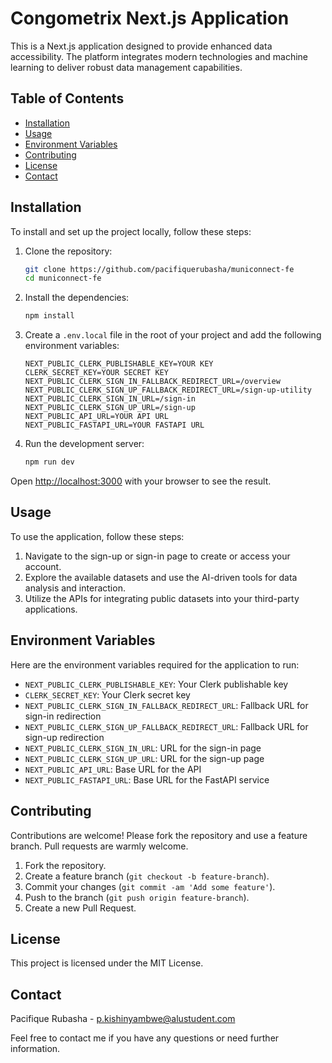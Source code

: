 # Congometrix Next.js Application

This is a Next.js application designed to provide enhanced data accessibility. The platform integrates modern technologies and machine learning to deliver robust data management capabilities.

## Table of Contents

- [Installation](#installation)
- [Usage](#usage)
- [Environment Variables](#environment-variables)
- [Contributing](#contributing)
- [License](#license)
- [Contact](#contact)

## Installation

To install and set up the project locally, follow these steps:

1. Clone the repository:
    ```bash
    git clone https://github.com/pacifiquerubasha/municonnect-fe
    cd municonnect-fe
    ```

2. Install the dependencies:
    ```bash
    npm install
    ```

3. Create a `.env.local` file in the root of your project and add the following environment variables:

    ```env
    NEXT_PUBLIC_CLERK_PUBLISHABLE_KEY=YOUR KEY
    CLERK_SECRET_KEY=YOUR SECRET KEY
    NEXT_PUBLIC_CLERK_SIGN_IN_FALLBACK_REDIRECT_URL=/overview
    NEXT_PUBLIC_CLERK_SIGN_UP_FALLBACK_REDIRECT_URL=/sign-up-utility
    NEXT_PUBLIC_CLERK_SIGN_IN_URL=/sign-in
    NEXT_PUBLIC_CLERK_SIGN_UP_URL=/sign-up
    NEXT_PUBLIC_API_URL=YOUR API URL
    NEXT_PUBLIC_FASTAPI_URL=YOUR FASTAPI URL
    ```

4. Run the development server:
    ```bash
    npm run dev
    ```

Open [http://localhost:3000](http://localhost:3000) with your browser to see the result.

## Usage

To use the application, follow these steps:

1. Navigate to the sign-up or sign-in page to create or access your account.
2. Explore the available datasets and use the AI-driven tools for data analysis and interaction.
3. Utilize the APIs for integrating public datasets into your third-party applications.

## Environment Variables

Here are the environment variables required for the application to run:

- `NEXT_PUBLIC_CLERK_PUBLISHABLE_KEY`: Your Clerk publishable key
- `CLERK_SECRET_KEY`: Your Clerk secret key
- `NEXT_PUBLIC_CLERK_SIGN_IN_FALLBACK_REDIRECT_URL`: Fallback URL for sign-in redirection
- `NEXT_PUBLIC_CLERK_SIGN_UP_FALLBACK_REDIRECT_URL`: Fallback URL for sign-up redirection
- `NEXT_PUBLIC_CLERK_SIGN_IN_URL`: URL for the sign-in page
- `NEXT_PUBLIC_CLERK_SIGN_UP_URL`: URL for the sign-up page
- `NEXT_PUBLIC_API_URL`: Base URL for the API
- `NEXT_PUBLIC_FASTAPI_URL`: Base URL for the FastAPI service

## Contributing

Contributions are welcome! Please fork the repository and use a feature branch. Pull requests are warmly welcome.

1. Fork the repository.
2. Create a feature branch (`git checkout -b feature-branch`).
3. Commit your changes (`git commit -am 'Add some feature'`).
4. Push to the branch (`git push origin feature-branch`).
5. Create a new Pull Request.

## License

This project is licensed under the MIT License.

## Contact

Pacifique Rubasha - [p.kishinyambwe@alustudent.com](mailto:p.kishinyambwe@alustudent.com)

Feel free to contact me if you have any questions or need further information.
